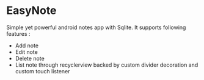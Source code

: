# EasyNote

Simple yet powerful android notes app with Sqlite. It supports following features :

* Add note
* Edit note
* Delete note
* List note through recyclerview backed by custom divider decoration and custom touch listener